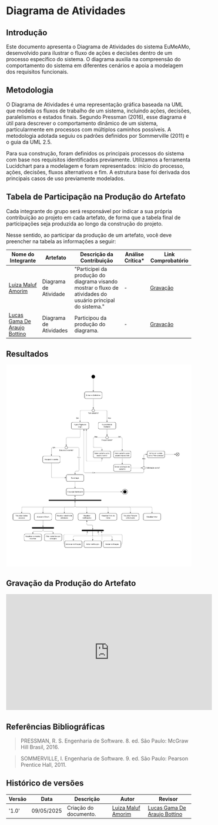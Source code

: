 # __Diagrama de Atividades__

## __Introdução__

Este documento apresenta o Diagrama de Atividades do sistema EuMeAMo, desenvolvido para ilustrar o fluxo de ações e decisões dentro de um processo específico do sistema. O diagrama auxilia na compreensão do comportamento do sistema em diferentes cenários e apoia a modelagem dos requisitos funcionais.

## __Metodologia__

O Diagrama de Atividades é uma representação gráfica baseada na UML que modela os fluxos de trabalho de um sistema, incluindo ações, decisões, paralelismos e estados finais. Segundo Pressman (2016), esse diagrama é útil para descrever o comportamento dinâmico de um sistema, particularmente em processos com múltiplos caminhos possíveis. A metodologia adotada seguiu os padrões definidos por Sommerville (2011) e o guia da UML 2.5.

Para sua construção, foram definidos os principais processos do sistema com base nos requisitos identificados previamente. Utilizamos a ferramenta Lucidchart para a modelagem e foram representados: início do processo, ações, decisões, fluxos alternativos e fim. A estrutura base foi derivada dos principais casos de uso previamente modelados.

## __Tabela de Participação na Produção do Artefato__

Cada integrante do grupo será responsável por indicar a sua própria contribuição ao projeto em cada artefato, de forma que a tabela final de participações seja produzida ao longo da construção do projeto.

Nesse sentido, ao participar da produção de um artefato, você deve preencher na tabela as informações a seguir:

<center>

| <center>Nome do<br>Integrante | <center>Artefato | <center>Descrição da<br>Contribuição | <center>Análise Crítica* | <center>Link Comprobatório |
|------------|----------|------------|------------|---------|
|  [Luiza Maluf Amorim](https://github.com/LuizaMaluf) | Diagrama de Atividade | "Participei da produção do diagrama visando mostrar o fluxo de atividades do usuário principal do sistema." | -  | [Gravação](https://youtu.be/z2-IkMlWWLg)|
|  [Lucas Gama De Araujo Bottino](https://github.com/bottinolucas) | Diagrama de Atividades | Participou da produção do diagrama. | -  | [Gravação](https://youtu.be/z2-IkMlWWLg) |

</center>


## __Resultados__

![Diagrama de atividades](../assets/Diagrama_de_Atividades/Diagramadeatividade.png)

## __Gravação da Produção do Artefato__

<iframe width="560" height="315" src="https://www.youtube.com/embed/z2-IkMlWWLg?si=JYyzLSTpLWGdQRr4" title="YouTube video player" frameborder="0" allow="accelerometer; autoplay; clipboard-write; encrypted-media; gyroscope; picture-in-picture; web-share" referrerpolicy="strict-origin-when-cross-origin" allowfullscreen></iframe>


## __Referências Bibliográficas__

> PRESSMAN, R. S. Engenharia de Software. 8. ed. São Paulo: McGraw Hill Brasil, 2016.

> SOMMERVILLE, I. Engenharia de Software. 9. ed. São Paulo: Pearson Prentice Hall, 2011.


## __Histórico de versões__

| Versão | Data | Descrição | Autor | Revisor |
|--------|------|-----------|-------|---------|
| '1.0'  | 09/05/2025 | Criação do documento. | [Luiza Maluf Amorim](https://github.com/LuizaMaluf) | [Lucas Gama De Araujo Bottino](https://github.com/bottinolucas) | 